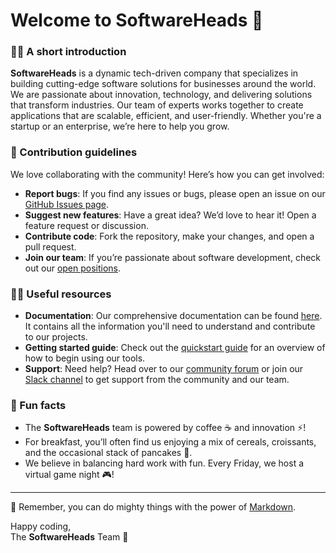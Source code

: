 # Welcome to SoftwareHeads 👋

### 🙋‍♀️ A short introduction
**SoftwareHeads** is a dynamic tech-driven company that specializes in building cutting-edge software solutions for businesses around the world. We are passionate about innovation, technology, and delivering solutions that transform industries. Our team of experts works together to create applications that are scalable, efficient, and user-friendly. Whether you're a startup or an enterprise, we’re here to help you grow.

### 🌈 Contribution guidelines
We love collaborating with the community! Here’s how you can get involved:

- **Report bugs**: If you find any issues or bugs, please open an issue on our [GitHub Issues page](https://github.com/SoftwareHeads/issues).
- **Suggest new features**: Have a great idea? We’d love to hear it! Open a feature request or discussion.
- **Contribute code**: Fork the repository, make your changes, and open a pull request.
- **Join our team**: If you’re passionate about software development, check out our [open positions](https://www.softwareheads.com/careers).

### 👩‍💻 Useful resources
- **Documentation**: Our comprehensive documentation can be found [here](https://docs.softwareheads.com). It contains all the information you'll need to understand and contribute to our projects.
- **Getting started guide**: Check out the [quickstart guide](https://docs.softwareheads.com/quickstart) for an overview of how to begin using our tools.
- **Support**: Need help? Head over to our [community forum](https://community.softwareheads.com) or join our [Slack channel](https://softwareheads.slack.com) to get support from the community and our team.

### 🍿 Fun facts
- The **SoftwareHeads** team is powered by coffee ☕ and innovation ⚡!
- For breakfast, you’ll often find us enjoying a mix of cereals, croissants, and the occasional stack of pancakes 🥞.
- We believe in balancing hard work with fun. Every Friday, we host a virtual game night 🎮!

---

🧙 Remember, you can do mighty things with the power of [Markdown](https://docs.github.com/github/writing-on-github/getting-started-with-writing-and-formatting-on-github/basic-writing-and-formatting-syntax). 

Happy coding,  
The **SoftwareHeads** Team 🚀

